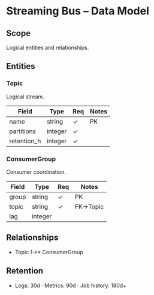 # Streaming Bus – Data Model

## Scope
Logical entities and relationships.

## Entities
### Topic
Logical stream.

| Field | Type | Req | Notes |
|------|------|-----|------|
| name | string | ✓ | PK |
| partitions | integer | ✓ |  |
| retention_h | integer | ✓ |  |

### ConsumerGroup
Consumer coordination.

| Field | Type | Req | Notes |
|------|------|-----|------|
| group | string | ✓ | PK |
| topic | string | ✓ | FK→Topic |
| lag | integer |  |  |

## Relationships
- Topic 1→* ConsumerGroup

## Retention
- Logs: 30d · Metrics: 90d · Job history: 180d+
